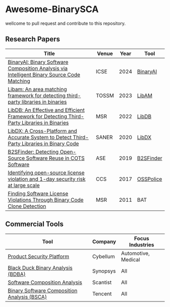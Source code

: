 # Awesome-BinarySCA

wellcome to pull request and contribute to this repository.

## Research Papers


| Title                                                                                                                                                                                                                                                    | Venue | Year | Tool                                                           |
|----------------------------------------------------------------------------------------------------------------------------------------------------------------------------------------------------------------------------------------------------------|-------|------|----------------------------------------------------------------|
| [BinaryAI: Binary Software Composition Analysis via Intelligent Binary Source Code Matching](https://arxiv.org/pdf/2401.11161)                                                                                                                           | ICSE  | 2024 | [BinaryAI](https://www.binaryai.cn/)                           |
| [Libam: An area matching framework for detecting third-party libraries in binaries](https://dl.acm.org/doi/pdf/10.1145/3625294)                                                                                                                          | TOSSM | 2023 | [LibAM](https://github.com/Siyuan-Li201/LibAM) |
| [LibDB: An Effective and Efficient Framework for Detecting Third-Party Libraries in Binaries](https://arxiv.org/pdf/2204.10232)                                                                                                                          | MSR   | 2022 | [LibDB](https://github.com/lkpsg/LibDB) |
| [LibDX: A Cross-Platform and Accurate System to Detect Third-Party Libraries in Binary Code](https://scholar.google.com/scholar?hl=en&as_sdt=0%2C5&q=LibDX%3A+A+Cross-Platform+and+Accurate+System+to+Detect+Third-Party+Libraries+in+Binary+Code&btnG=) | SANER | 2020 | [LibDX](https://github.com/lkpsg/LibDX) |
| [B2SFinder: Detecting Open-Source Software Reuse in COTS Software](https://scholar.google.com/scholar?hl=en&as_sdt=0%2C5&q=B2SFinder%3A+Detecting+Open-Source+Software+Reuse+in+COTS+Software&btnG=)                                                     | ASE   | 2019 | [B2SFinder](https://github.com/1dayto0day/B2SFinder)           |
| [Identifying open-source license violation and 1-day security risk at large scale](https://dl.acm.org/doi/pdf/10.1145/3133956.3134048)                                                                                                                   | CCS   | 2017 | [OSSPolice](https://github.com/osssanitizer/osspolice/tree/master) |
| [Finding Software License Violations Through Binary Code Clone Detection](https://scholar.google.com/scholar?hl=en&as_sdt=0%2C5&q=Finding+Software+License+Violations+Through+Binary+Code+Clone+Detection&btnG=)                                         | MSR   | 2011 | BAT       |


## Commercial Tools


| Tool                                                                                                                                        | Company  | Focus Industries    |
|---------------------------------------------------------------------------------------------------------------------------------------------|----------|---------------------|
| [Product Security Platform](https://cybellum.com/)                                                                                          | Cybellum | Automotive, Medical |
| [Black Duck Binary Analysis (BDBA)](https://www.synopsys.com/software-integrity/software-composition-analysis-tools/binary-analysis.html)   | Synopsys | All                 |
| [Software Composition Analysis](https://www.scantist.com/products/sca)                                                                      | Scantist | All                 |
| [Binary Software Composition Analysis (BSCA)](https://cloud.tencent.com/product/bsca)                                                       | Tencent  | All                 |
